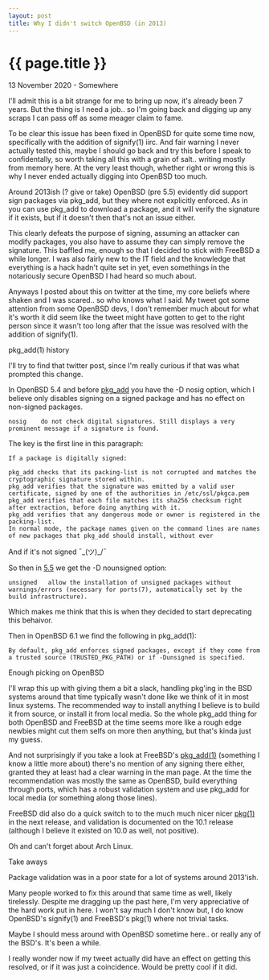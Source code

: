 ```yaml
---
layout: post
title: Why I didn't switch OpenBSD (in 2013)
---
```


{{ page.title }}
================

<p class="meta">13 November 2020 - Somewhere</p>
I'll admit this is a bit strange for me to bring up now, it's already been 7 years. But the thing is I need a job.. so I'm going back and digging up any scraps I can pass off as some meager claim to fame.

To be clear this issue has been fixed in OpenBSD for quite some time now, specifically with the addition of signify(1) iirc. And fair warning I never actually tested this, maybe I should go back and try this before I speak to confidentally, so worth taking all this with a grain of salt.. writing mostly from memory here. At the very least though, whether right or wrong this is why I never ended actually digging into OpenBSD too much.

Around 2013ish (? give or take) OpenBSD (pre 5.5) evidently did support sign packages via pkg_add, but they where not explicitly enforced. As in you can use pkg_add to download a package, and it will verify the signature if it exists, but if it doesn't then that's not an issue either.

This clearly defeats the purpose of signing, assuming an attacker can modify packages, you also have to assume they can simply remove the signature. This baffled me, enough so that I decided to stick with FreeBSD a while longer. I was also fairly new to the IT field and the knowledge that everything is a hack hadn't quite set in yet, even somethings in the notariously secure OpenBSD I had heard so much about.

Anyways I posted about this on twitter at the time, my core beliefs where shaken and I was scared.. so who knows what I said. My tweet got some attention from some OpenBSD devs, I don't remember much about for what it's worth it did seem like the tweet might have gotten to get to the right person since it wasn't too long after that the issue was resolved with the addition of signify(1). 

<p class="meta">pkg_add(1) history</p>

I'll try to find that twitter post, since I'm really curious if that was what prompted this change.


In OpenBSD 5.4 and before [pkg_add](https://man.openbsd.org/OpenBSD-5.4/pkg_add.1) you have the -D nosig option, which I believe only disables signing on a signed package and has no effect on non-signed packages.

```
nosig    do not check digital signatures. Still displays a very prominent message if a signature is found.
```

The key is the first line in this paragraph:

```
If a package is digitally signed:

pkg_add checks that its packing-list is not corrupted and matches the cryptographic signature stored within.
pkg_add verifies that the signature was emitted by a valid user certificate, signed by one of the authorities in /etc/ssl/pkgca.pem
pkg_add verifies that each file matches its sha256 checksum right after extraction, before doing anything with it.
pkg_add verifies that any dangerous mode or owner is registered in the packing-list.
In normal mode, the package names given on the command lines are names of new packages that pkg_add should install, without ever
```

And if it's not signed ¯\_(ツ)_/¯


So then in [5.5](https://man.openbsd.org/OpenBSD-5.5/pkg_add.1) we get the -D nounsigned option:

```
unsigned   allow the installation of unsigned packages without warnings/errors (necessary for ports(7), automatically set by the build infrastructure).
```

Which makes me think that this is when they decided to start deprecating this behaivor.

Then in OpenBSD 6.1 we find the following in pkg_add(1):
```
By default, pkg_add enforces signed packages, except if they come from a trusted source (TRUSTED_PKG_PATH) or if -Dunsigned is specified.
```

<p class="meta">Enough picking on OpenBSD</p>

I'll wrap this up with giving them a bit a slack, handling pkg'ing in the BSD systems around that time typically wasn't done like we think of it in most linux systems. The recommended way to install anything I believe is to build it from source, or install it from local media. So the whole pkg_add thing for both OpenBSD and FreeBSD at the time seems more like a rough edge newbies might cut them selfs on more then anything, but that's kinda just my guess.


And not surprisingly if you take a look at FreeBSD's [pkg_add(1)](https://www.freebsd.org/cgi/man.cgi?query=pkg_add&apropos=0&sektion=0&manpath=FreeBSD+9.3-RELEASE&arch=default&format=html) (something I know a little more about) there's no mention of any signing there either, granted they at least had a clear warning in the man page. At the time the recommendation was mostly the same as OpenBSD, build everything through ports, which has a robust validation system and use pkg_add for local media (or something along those lines).

FreeBSD did also do a quick switch to to the much much nicer nicer [pkg(1)](https://www.freebsd.org/cgi/man.cgi?query=pkg&apropos=0&sektion=0&manpath=FreeBSD+10.0-RELEASE&arch=default&format=html) in the next release, and validation is documented on the 10.1 release (although I believe it existed on 10.0 as well, not positive).

Oh and can't forget about Arch Linux.

<p class="meta">Take aways</p>

Package validation was in a poor state for a lot of systems around 2013'ish.

Many people worked to fix this around that same time as well, likely tirelessly. Despite me dragging up the past here, I'm very appreciative of the hard work put in here. I won't say much I don't know but, I do know OpenBSD's signify(1) and FreeBSD's pkg(1) where not trivial tasks.

Maybe I should mess around with OpenBSD sometime here.. or really any of the BSD's. It's been a while.

I really wonder now if my tweet actually did have an effect on getting this resolved, or if it was just a coincidence. Would be pretty cool if it did.









